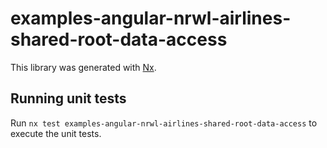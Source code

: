 # examples-angular-nrwl-airlines-shared-root-data-access

This library was generated with [Nx](https://nx.dev).

## Running unit tests

Run `nx test examples-angular-nrwl-airlines-shared-root-data-access` to execute the unit tests.
